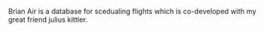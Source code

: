 Brian Air is a database for scedualing flights which is co-developed with my great friend julius kittler.
